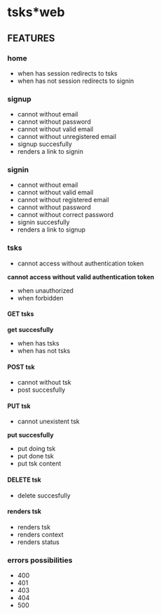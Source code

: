# tsks*web

## FEATURES

### home

* when has session redirects to tsks
* when has not session redirects to signin

### signup

* cannot without email
* cannot without password
* cannot without valid email
* cannot without unregistered email
* signup succesfully
* renders a link to signin

### signin

* cannot without email
* cannot without valid email
* cannot without registered email
* cannot without password
* cannot without correct password
* signin succesfully
* renders a link to signup

### tsks

* cannot access without authentication token

**cannot access without valid authentication token**
* when unauthorized
* when forbidden

#### GET tsks

**get succesfully**
* when has tsks
* when has not tsks

#### POST tsk

* cannot without tsk
* post succesfully

#### PUT tsk

* cannot unexistent tsk

**put succesfully**
* put doing tsk
* put done tsk
* put tsk content

#### DELETE tsk

* delete succesfully

#### renders tsk

* renders tsk
* renders context
* renders status

### errors possibilities

- 400
- 401
- 403
- 404
- 500